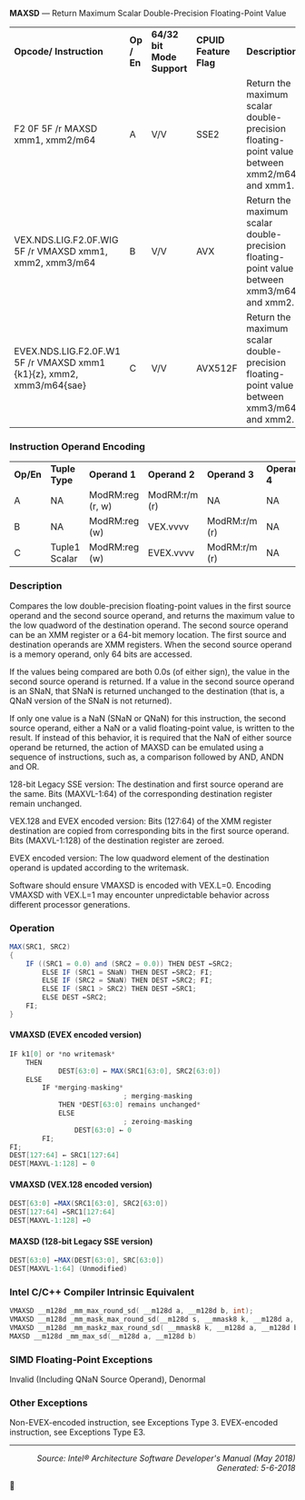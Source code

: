 <b>MAXSD</b> — Return Maximum Scalar Double-Precision Floating-Point Value
<table>
	<tr>
		<td><b>Opcode/ Instruction</b></td>
		<td><b>Op / En</b></td>
		<td><b>64/32 bit Mode Support</b></td>
		<td><b>CPUID Feature Flag</b></td>
		<td><b>Description</b></td>
	</tr>
	<tr>
		<td>F2 0F 5F /r MAXSD xmm1, xmm2/m64</td>
		<td>A</td>
		<td>V/V</td>
		<td>SSE2</td>
		<td>Return the maximum scalar double-precision floating-point value between xmm2/m64 and xmm1.</td>
	</tr>
	<tr>
		<td>VEX.NDS.LIG.F2.0F.WIG 5F /r VMAXSD xmm1, xmm2, xmm3/m64</td>
		<td>B</td>
		<td>V/V</td>
		<td>AVX</td>
		<td>Return the maximum scalar double-precision floating-point value between xmm3/m64 and xmm2.</td>
	</tr>
	<tr>
		<td>EVEX.NDS.LIG.F2.0F.W1 5F /r VMAXSD xmm1 {k1}{z}, xmm2, xmm3/m64{sae}</td>
		<td>C</td>
		<td>V/V</td>
		<td>AVX512F</td>
		<td>Return the maximum scalar double-precision floating-point value between xmm3/m64 and xmm2.</td>
	</tr>
</table>


### Instruction Operand Encoding
<table>
	<tr>
		<td><b>Op/En</b></td>
		<td><b>Tuple Type</b></td>
		<td><b>Operand 1</b></td>
		<td><b>Operand 2</b></td>
		<td><b>Operand 3</b></td>
		<td><b>Operand 4</b></td>
	</tr>
	<tr>
		<td>A</td>
		<td>NA</td>
		<td>ModRM:reg (r, w)</td>
		<td>ModRM:r/m (r)</td>
		<td>NA</td>
		<td>NA</td>
	</tr>
	<tr>
		<td>B</td>
		<td>NA</td>
		<td>ModRM:reg (w)</td>
		<td>VEX.vvvv</td>
		<td>ModRM:r/m (r)</td>
		<td>NA</td>
	</tr>
	<tr>
		<td>C</td>
		<td>Tuple1 Scalar</td>
		<td>ModRM:reg (w)</td>
		<td>EVEX.vvvv</td>
		<td>ModRM:r/m (r)</td>
		<td>NA</td>
	</tr>
</table>


### Description
Compares the low double-precision floating-point values in the first source operand and the second source
operand, and returns the maximum value to the low quadword of the destination operand. The second source
operand can be an XMM register or a 64-bit memory location. The first source and destination operands are XMM
registers. When the second source operand is a memory operand, only 64 bits are accessed.

If the values being compared are both 0.0s (of either sign), the value in the second source operand is returned. If
a value in the second source operand is an SNaN, that SNaN is returned unchanged to the destination (that is, a
QNaN version of the SNaN is not returned).

If only one value is a NaN (SNaN or QNaN) for this instruction, the second source operand, either a NaN or a valid
floating-point value, is written to the result. If instead of this behavior, it is required that the NaN of either source
operand be returned, the action of MAXSD can be emulated using a sequence of instructions, such as, a comparison
followed by AND, ANDN and OR.

128-bit Legacy SSE version: The destination and first source operand are the same. Bits (MAXVL-1:64) of the
corresponding destination register remain unchanged.

VEX.128 and EVEX encoded version: Bits (127:64) of the XMM register destination are copied from corresponding
bits in the first source operand. Bits (MAXVL-1:128) of the destination register are zeroed.

EVEX encoded version: The low quadword element of the destination operand is updated according to the
writemask.

Software should ensure VMAXSD is encoded with VEX.L=0. Encoding VMAXSD with VEX.L=1 may encounter 
unpredictable behavior across different processor generations.

### Operation

```java
MAX(SRC1, SRC2)
{
    IF ((SRC1 = 0.0) and (SRC2 = 0.0)) THEN DEST ←SRC2;
        ELSE IF (SRC1 = SNaN) THEN DEST ←SRC2; FI;
        ELSE IF (SRC2 = SNaN) THEN DEST ←SRC2; FI;
        ELSE IF (SRC1 > SRC2) THEN DEST ←SRC1;
        ELSE DEST ←SRC2; 
    FI; 
}
```
#### VMAXSD (EVEX encoded version)
```java
IF k1[0] or *no writemask*
    THEN
            DEST[63:0] ← MAX(SRC1[63:0], SRC2[63:0])
    ELSE 
        IF *merging-masking*
                            ; merging-masking
            THEN *DEST[63:0] remains unchanged*
            ELSE 
                            ; zeroing-masking
                DEST[63:0] ← 0
        FI;
FI;
DEST[127:64] ← SRC1[127:64]
DEST[MAXVL-1:128] ← 0
```
#### VMAXSD (VEX.128 encoded version)
```java
DEST[63:0] ←MAX(SRC1[63:0], SRC2[63:0])
DEST[127:64] ←SRC1[127:64]
DEST[MAXVL-1:128] ←0
```
#### MAXSD (128-bit Legacy SSE version)
```java
DEST[63:0] ←MAX(DEST[63:0], SRC[63:0])
DEST[MAXVL-1:64] (Unmodified)
```
### Intel C/C++ Compiler Intrinsic Equivalent
```c
VMAXSD __m128d _mm_max_round_sd( __m128d a, __m128d b, int);
VMAXSD __m128d _mm_mask_max_round_sd(__m128d s, __mmask8 k, __m128d a, __m128d b, int);
VMAXSD __m128d _mm_maskz_max_round_sd( __mmask8 k, __m128d a, __m128d b, int);
MAXSD __m128d _mm_max_sd(__m128d a, __m128d b)
```
### SIMD Floating-Point Exceptions
Invalid (Including QNaN Source Operand), Denormal

### Other Exceptions

Non-EVEX-encoded instruction, see Exceptions Type 3.
EVEX-encoded instruction, see Exceptions Type E3.

 --- 
<p align="right"><i>Source: Intel® Architecture Software Developer's Manual (May 2018)<br>Generated: 5-6-2018</i></p>
